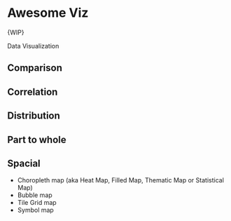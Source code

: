 # Awesome Viz
{WIP}

Data Visualization


## Comparison
## Correlation
## Distribution
## Part to whole
## Spacial
* Choropleth map (aka Heat Map, Filled Map, Thematic Map or Statistical Map)
* Bubble map
* Tile Grid map
* Symbol map

